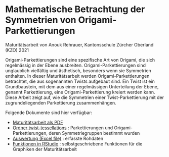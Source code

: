 # Mathematische Betrachtung der Symmetrien von Origami-Parkettierungen
Maturitätsarbeit von Anouk Rehrauer, Kantonsschule Zürcher Oberland (KZO) 2021

Origami-Parkettierungen sind eine spezifische Art von Origami, die sich regelmässig in der Ebene ausbreiten. Origami-Parkettierungen sind unglaublich vielfältig und ästhetisch, besonders wenn sie Symmetrien enthalten. In dieser Maturitätsarbeit werden Origami-Parkettierungen betrachtet, die aus sogenannten Twists aufgebaut sind. Ein Twist ist ein Grundbaustein, mit dem aus einer regelmässigen Unterteilung der Ebene, genannt Parkettierung, eine Origami-Parkettierung kreiert werden kann.
Diese Arbeit zeigt auf, wie die Symmetrien einer Twist-Parkettierung mit der zugrundeliegenden Parkettierung zusammenhängen.

Folgende Dokumente sind hier verfügbar: 

* [Maturitätsarbeit als PDF](Maturitätsarbeit.pdf)
* [Ordner twist-tessellations](../../tree/main/twist-tesselations) : Parkettierungen und Origami-Parkettierungen, deren Symmetriegruppen bestimmt wurden
* [Auswertung (Excel file)](Auswertung.xlsx) : erfasste Rohdaten
* [Funktionen in RStudio](R_Funktionen/functions.R) : selbstgeschriebene Funktionen für die Graphiken der Maturitätsarbeit
